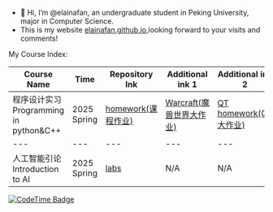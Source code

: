 - 👋 Hi, I’m @elainafan, an undergraduate student in Peking University, major in Computer Science.
- This is my website [elainafan.github.io](https://elainafan.github.io),looking forward to your visits and comments!

My Course Index:

| Course Name | Time | Repository Ink | Additional ink 1 | Additional ink 2|  
| --- | --- | --- | --- | --- |
| 程序设计实习<br>Programming in python&C++ | 2025 Spring | [homework(课程作业)](https://github.com/elainafan/PKU_2025_practice-of-programming-in-cpp_HomeWork) | [Warcraft(魔兽世界大作业)](https://github.com/elainafan/PKU_2025_Practice-of-programming-in-cpp_WarCraft) | [QT homework(QT大作业)](https://github.com/elainafan/notebook_for_PKU_2025_practice-of-programming-in-cpp) | 
| --- | --- | --- | --- | --- |
| 人工智能引论<br>Introduction to AI | 2025 Spring | [labs](https://github.com/elainafan/PKU_2025_Introduction_to_AI) | N/A | N/A |

[![CodeTime Badge](https://img.shields.io/endpoint?style=social&color=222&url=https%3A%2F%2Fapi.codetime.dev%2Fshield%3Fid%3D32735%26project%3D%26in=0)](https://codetime.dev)

<!---
elainafan/elainafan is a ✨ special ✨ repository because its `README.md` (this file) appears on your GitHub profile.
You can click the Preview link to take a look at your changes.
--->
